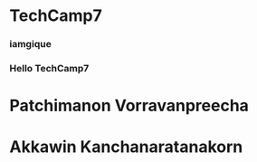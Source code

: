 # TechCamp7
### iamgique
### Hello TechCamp7
# Patchimanon Vorravanpreecha
# Akkawin Kanchanaratanakorn